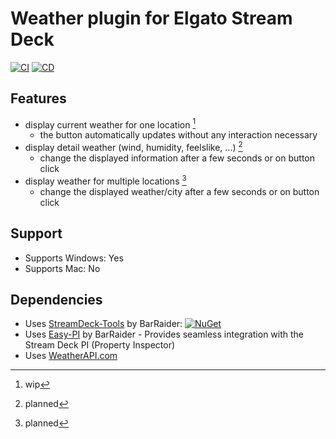 # Weather plugin for Elgato Stream Deck

[![CI](https://github.com/linariii/streamdeck-weather/actions/workflows/CI.yml/badge.svg)](https://github.com/linariii/streamdeck-weather/actions/workflows/CI.yml) [![CD](https://github.com/linariii/streamdeck-weather/actions/workflows/CD.yml/badge.svg)](https://github.com/linariii/streamdeck-weather/actions/workflows/CD.yml)

## Features
- display current weather for one location [^1]
  - the button automatically updates without any interaction necessary
- display detail weather (wind, humidity, feelslike, ...) [^2]
  - change the displayed information after a few seconds or on button click
- display weather for multiple locations [^2]
  - change the displayed weather/city after a few seconds or on button click

## Support
 - Supports Windows: Yes
 - Supports Mac: No
 
## Dependencies
* Uses [StreamDeck-Tools](https://github.com/BarRaider/streamdeck-tools) by BarRaider: [![NuGet](https://img.shields.io/nuget/v/streamdeck-tools.svg?style=flat)](https://www.nuget.org/packages/streamdeck-tools)
* Uses [Easy-PI](https://github.com/BarRaider/streamdeck-easypi) by BarRaider - Provides seamless integration with the Stream Deck PI (Property Inspector)
* Uses [WeatherAPI.com](https://www.weatherapi.com/)

[^1]: wip
[^2]: planned
[^3]: done
